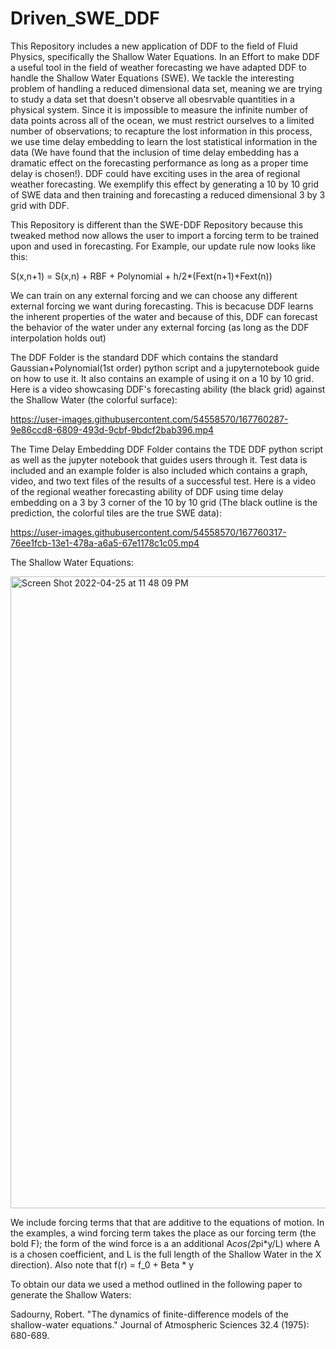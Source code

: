 # Driven_SWE_DDF
This Repository includes a new application of DDF to the field of Fluid Physics, specifically the Shallow Water Equations. In an Effort to make DDF a useful tool in the field of weather forecasting we have adapted DDF to handle the Shallow Water Equations (SWE). We tackle the interesting problem of handling a reduced dimensional data set, meaning we are trying to study a data set that doesn't observe all obesrvable quantities in a physical system. Since it is impossible to measure the infinite number of data points across all of the ocean, we must restrict ourselves to a limited number of observations; to recapture the lost information in this process, we use time delay embedding to learn the lost statistical information in the data (We have found that the inclusion of time delay embedding has a dramatic effect on the forecasting performance as long as a proper time delay is chosen!). DDF could have exciting uses in the area of regional weather forecasting. We exemplify this effect by generating a 10 by 10 grid of SWE data and then training and forecasting a reduced dimensional 3 by 3 grid with DDF.

This Repository is different than the SWE-DDF Repository because this tweaked method now allows the user to import a forcing term to be trained upon and used in forecasting. For Example, our update rule now looks like this:

S(x,n+1) = S(x,n) + RBF + Polynomial + h/2*(Fext(n+1)+Fext(n))

We can train on any external forcing and we can choose any different external forcing we want during forecasting. This is becacuse DDF learns the inherent properties of the water and because of this, DDF can forecast the behavior of the water under any external forcing (as long as the DDF interpolation holds out)

The DDF Folder is the standard DDF which contains the standard Gaussian+Polynomial(1st order) python script and a jupyternotebook guide on how to use it. It also contains an example of using it on a 10 by 10 grid. Here is a video showcasing DDF's forecasting ability (the black grid) against the Shallow Water (the colorful surface):

https://user-images.githubusercontent.com/54558570/167760287-9e86ccd8-6809-493d-9cbf-9bdcf2bab396.mp4

The Time Delay Embedding DDF Folder contains the TDE DDF python script as well as the jupyter notebook that guides users through it. Test data is included and an example folder is also included which contains a graph, video, and two text files of the results of a successful test. Here is a video of the regional weather forecasting ability of DDF using time delay embedding on a 3 by 3 corner of the 10 by 10 grid (The black outline is the prediction, the colorful tiles are the true SWE data):

https://user-images.githubusercontent.com/54558570/167760317-76ee1fcb-13e1-478a-a6a5-67e1178c1c05.mp4

The Shallow Water Equations:

<img width="1011" alt="Screen Shot 2022-04-25 at 11 48 09 PM" src="https://user-images.githubusercontent.com/54558570/165239371-c75c0201-be28-452c-bb57-0a2383cdbee7.png">


We include forcing terms that that are additive to the equations of motion. In the examples, a wind forcing term takes the place as our forcing term (the bold F); the form of the wind force is a an additional A*cos(2*pi*y/L) where A is a chosen coefficient, and L is the full length of the Shallow Water in the X direction). Also note that f(r) = f_0 + Beta * y

To obtain our data we used a method outlined in the following paper to generate the Shallow Waters:

Sadourny, Robert. "The dynamics of finite-difference models of the shallow-water equations." Journal of Atmospheric Sciences 32.4 (1975): 680-689.
